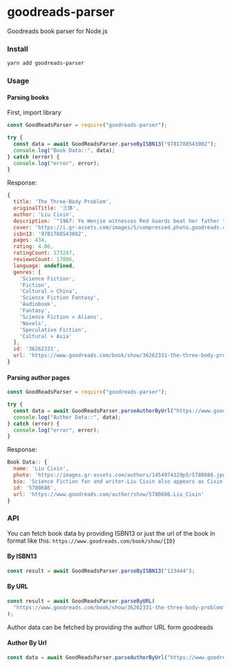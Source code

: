 # goodreads-parser

Goodreads book parser for Node.js

### Install

```bash
yarn add goodreads-parser
```

### Usage

#### Parsing books

First, import library

```js
const GoodReadsParser = require("goodreads-parser");

try {
  const data = await GoodReadsParser.parseByISBN13("9781788543002");
  console.log("Book Data::", data);
} catch (error) {
  console.log("error", error);
}
```

Response:

```js
{
  title: 'The Three-Body Problem',
  originalTitle: '三体',
  author: 'Liu Cixin',
  description: `"1967: Ye Wenjie witnesses Red Guards beat her father to death during China's Cultural Revolution. This singular event will shape not only the rest of her life but also the future of mankind.<br><br>Four decades later, Beijing police ask nanotech engineer Wang Miao to infiltrate a secretive cabal of scientists after a spate of inexplicable suicides. Wang's investigation will lead him to a mysterious online game and immerse him in a virtual world ruled by the intractable and unpredicatable interaction of its three suns.<br><br>This is the Three-Body Problem and it is the key to everything: the key to the scientists' deaths, the key to a conspiracy that spans light-years and the key to the extinction-level threat humanity now faces."`,
  cover: 'https://i.gr-assets.com/images/S/compressed.photo.goodreads.com/books/1545742427l/36262331._SY475_.jpg',
  isbn13: '9781788543002',
  pages: 434,
  rating: 4.06,
  ratingCount: 173247,
  reviewsCount: 17086,
  language: undefined,
  genres: [
    'Science Fiction',
    'Fiction',
    'Cultural > China',
    'Science Fiction Fantasy',
    'Audiobook',
    'Fantasy',
    'Science Fiction > Aliens',
    'Novels',
    'Speculative Fiction',
    'Cultural > Asia'
  ],
  id: '36262331',
  url: 'https://www.goodreads.com/book/show/36262331-the-three-body-problem'
}
```

#### Parsing author pages

```js
const GoodReadsParser = require("goodreads-parser");

try {
  const data = await GoodReadsParser.parseAuthorByUrl("https://www.goodreads.com/author/show/5780686.Liu_Cixin");
  console.log("Author Data::", data);
} catch (error) {
  console.log("error", error);
}
```

Response:

```js
Book Data:: {
  name: 'Liu Cixin',
  photo: 'https://images.gr-assets.com/authors/1454974329p5/5780686.jpg',
  bio: 'Science Fiction fan and writer.Liu Cixin also appears as Cixin Liu',
  id: '5780686',
  url: 'https://www.goodreads.com/author/show/5780686.Liu_Cixin'
}
```

### API

You can fetch book data by providing ISBN13 or just the url of the book in format like this: `https://www.goodreads.com/book/show/{ID}`

#### By ISBN13

```js
const result = await GoodReadsParser.parseByISBN13("123444");
```

#### By URL

```js
const result = await GoodReadsParser.parseByURL(
  "https://www.goodreads.com/book/show/36262331-the-three-body-problem"
);
```

Author data can be fetched by providing the author URL form goodreads

#### Author By Url
```js
const data = await GoodReadsParser.parseAuthorByUrl("https://www.goodreads.com/author/show/5780686.Liu_Cixin");
```

